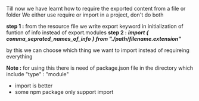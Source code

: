 Till now we have learnt how to require the exported content from a file or folder
We either use require or import in a project, don't do both

**step 1 :** from the resource file we write export keyword in initialization of funtion of info instead of export.modules
**step 2 :** ***import { comma_seprated_names_of_info } from "./path/filename.extension"***

by this we can choose which thing we want to import instead of requireing everything

**Note :** for using this there is need of package.json file in the directory which include 
"type" : "module"

- import is better
- some npm package only support import